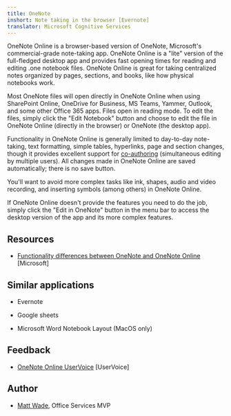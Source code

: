 ```yaml
---
title: OneNote
inshort: Note taking in the browser [Evernote]
translator: Microsoft Cognitive Services
---
```


OneNote Online is a browser-based version of OneNote, Microsoft's
commercial-grade note-taking app. OneNote Online is a \"lite\" version
of the full-fledged desktop app and provides fast opening times for
reading and editing .one notebook files. OneNote Online is great for
taking centralized notes organized by pages, sections, and books, like
how physical notebooks work.

Most OneNote files will open directly in OneNote Online when using
SharePoint Online, OneDrive for Business, MS Teams, Yammer, Outlook, and
some other Office 365 apps. Files open in reading mode. To edit the
files, simply click the \"Edit Notebook\" button and choose to edit the
file in OneNote Online (directly in the browser) or OneNote (the desktop
app).

Functionality in OneNote Online is generally limited to day-to-day
note-taking, text formatting, simple tables, hyperlinks, page and
section changes, though it provides excellent support for
[co-authoring](http://icsh.pt/CoAuthoring) (simultaneous editing by
multiple users). All changes made in OneNote Online are saved
automatically; there is no save button.

You\'ll want to avoid more complex tasks like ink, shapes, audio and
video recording, and inserting symbols (among others) in OneNote Online.

If OneNote Online doesn\'t provide the features you need to do the job,
simply click the \"Edit in OneNote\" button in the menu bar to access
the desktop version of the app and its more complex features.

Resources
---------

-   [Functionality differences between OneNote and OneNote
    Online](https://support.office.com/en-us/article/Differences-between-using-a-notebook-in-the-browser-and-in-OneNote-a3d1fc13-ac74-456b-b391-b633a62aa83f)
    \[Microsoft\]

Similar applications
--------------------

-   Evernote

-   Google sheets

-   Microsoft Word Notebook Layout (MacOS only)

Feedback
---------

-   [OneNote Online UserVoice](https://onenote.uservoice.com/forums/327183-onenote-online)
    \[UserVoice\]

Author
---------

-   [Matt Wade](https://www.linkedin.com/in/thatmattwade/), Office Services MVP


